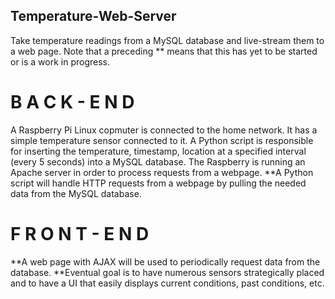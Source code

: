 ## Temperature-Web-Server
Take temperature readings from a MySQL database and live-stream them to a web page.
Note that a preceding ** means that this has yet to be started or is a work in progress.


B A C K - E N D
====================================================================
A Raspberry Pi Linux copmuter is connected to the home network.
It has a simple temperature sensor connected to it.
A Python script is responsible for inserting the temperature, timestamp, location at a specified interval (every 5 seconds) into a MySQL database.
The Raspberry is running an Apache server in order to process requests from a webpage.
**A Python script will handle HTTP requests from a webpage by pulling the needed data from the MySQL database.


F R O N T - E N D
====================================================================
**A web page with AJAX will be used to periodically request data from the database.
**Eventual goal is to have numerous sensors strategically placed and to have a UI that easily displays current conditions, past conditions, etc.
